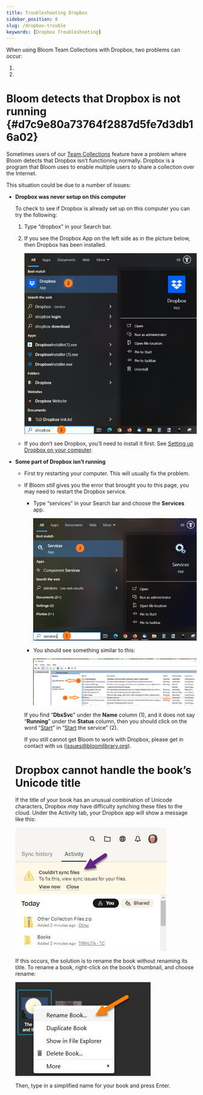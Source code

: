 ```yaml
---
title: Troubleshooting Dropbox
sidebar_position: 8
slug: /dropbox-trouble
keywords: [Dropbox Troubleshooting]
---
```




When using Bloom Team Collections with Dropbox, two problems can occur:

1. 
2. 

# Bloom detects that Dropbox is not running {#d7c9e80a73764f2887d5fe7d3db16a02}


Sometimes users of our [Team Collections](/team-collections-intro) feature have a problem where Bloom detects that Dropbox isn’t functioning normally. Dropbox is a program that Bloom uses to enable multiple users to share a collection over the Internet.


This situation could be due to a number of issues:

- **Dropbox was never setup on this computer**

	To check to see if Dropbox is already set up on this computer you can try the following:

	1. Type “dropbox” in your Search bar.
	2. If you see the Dropbox App on the left side as in the picture below, then Dropbox has been installed.

		![](./dropbox-trouble.bb067b09-7bba-41f3-b9d1-ed765bb927ce.png)

	- If you don’t see Dropbox, you’ll need to install it first. See [Setting up Dropbox on your computer](/team-collections-setting-up-dropbox).
- **Some part of Dropbox isn’t running**
	- First try restarting your computer. This will usually fix the problem.
	- If Bloom _still_ gives you the error that brought you to this page, you may need to restart the Dropbox service.
		- Type “services” in your Search bar and choose the **Services** app.

			![](./dropbox-trouble.683b5f72-0193-4582-8dab-f1534df4c600.png)

		- You should see something similar to this:

			![](./dropbox-trouble.d922db63-2458-4803-98df-ab88fa7d9ea5.png)


		If you find “**DbxSvc**” under the **Name** column (1), and it does not say “**Running**” under the **Status** column, then you should click on the word “<u>Start</u>” in “<u>Start</u> the service” (2).


		If you still cannot get Bloom to work with Dropbox, please get in contact with us ([issues@bloomlibrary.org](mailto:issues@bloomlibrary.org)).


	# Dropbox cannot handle the book’s Unicode title


	If the title of your book has an unusual combination of Unicode characters, Dropbox _may_ have difficulty synching these files to the cloud. Under the Activity tab, your Dropbox app will show a message like this: 


	![](./dropbox-trouble.6c671980-5e02-4df7-b9aa-44b2cd6a7706.png)


	If this occurs, the solution is to rename the book without renaming its title. To rename a book, right-click on the book’s thumbnail, and choose rename:


	![](./dropbox-trouble.501010c8-9b7b-4600-9ae0-93c1d1cbaf60.png)


	Then, type in a simplified name for your book and press Enter. 


